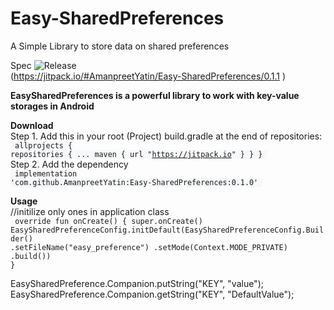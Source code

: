 # Easy-SharedPreferences
A Simple Library to store  data on shared preferences

Spec
![Release](https://jitpack.io/v/AmanpreetYatin/Easy-SharedPreferences.svg)<br>
(https://jitpack.io/#AmanpreetYatin/Easy-SharedPreferences/0.1.1
)

<b>EasySharedPreferences is a powerful library to work with key-value storages in Android </b>

<b>Download</b><br>
Step 1. Add this in your root (Project) build.gradle at the end of repositories:<br>
<code style="background-color:#f6f8fa;font-size:84%">
allprojects {
        repositories {
            ...
            maven { url "https://jitpack.io" }
        }
    }
    </code>
    <br>
    Step 2. Add the dependency<br>
<code style="background-color:#f6f8fa;font-size:84%">
	        implementation 'com.github.AmanpreetYatin:Easy-SharedPreferences:0.1.0' </code>

   
<b>Usage</b>
<br>
//initilize only ones in application class<br>
 <code>
 override fun onCreate() {
        super.onCreate()
        EasySharedPreferenceConfig.initDefault(EasySharedPreferenceConfig.Builder()
                .setFileName("easy_preference")
                .setMode(Context.MODE_PRIVATE)
                .build())
    }</code>
    <br>
    
EasySharedPreference.Companion.putString("KEY", "value");<br>
EasySharedPreference.Companion.getString("KEY", "DefaultValue");

